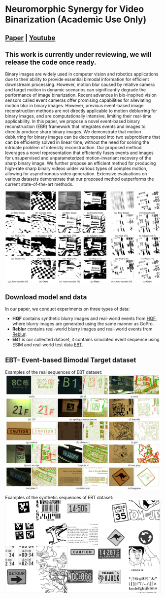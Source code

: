 # Neuromorphic Synergy for Video Binarization (Academic Use Only)
## [Paper](https://google.com) | [Youtube](https://youtu.be/miR-nFxa35g)
## This work is currently under reviewing, we will release the code once ready.

Binary images are widely used in computer vision and robotics applications due to their ability to provide essential bimodal information for efficient downstream processing. However, motion blur caused by relative camera and target motion in dynamic scenarios can significantly degrade the performance of image binarization. Recent advances in bio-inspired vision sensors called event cameras offer promising capabilities for alleviating motion blur in binary images. However, previous event-based image reconstruction methods are not directly applicable to motion deblurring for binary images, and are computationally intensive, limiting their real-time applicability. In this paper, we propose a novel event-based binary reconstruction (EBR) framework that integrates events and images to directly produce sharp binary images. We demonstrate that motion deblurring for binary images can be decomposed into two subproblems that can be efficiently solved in linear time, without the need for solving the intricate problem of intensity reconstruction. Our proposed method leverages a novel representation that efficiently fuses events and images for unsupervised and unparameterized motion-invariant recovery of the sharp binary image. We further propose an efficient method for producing high-rate sharp binary videos under various types of complex motion, allowing for asynchronous video generation. Extensive evaluations on various datasets demonstrate that our proposed method outperforms the current state-of-the-art methods.

![Demo](./figures/image.png)



## Download model and data
In our paper, we conduct experiments on three types of data:
- **HQF** contains synthetic blurry images and real-world events from [HQF](https://timostoff.github.io/20ecnn), where blurry images are generated using the same manner as GoPro.
- **Reblur** contains real-world blurry images and real-world events from [Reblur](https://github.com/AHupuJR/EFNet).
- **EBT** is our collected dataset, it contains simulated event sequence using ESIM and real-world test data [EBT](https://google.com).

## EBT- Event-based Bimodal Target dataset
Examples of the real sequences of EBT dataset:
![Example of real sequence of EBT dataset](./figures/example.png)

Examples of the synthetic sequences of EBT dataset:
![Example of real sequence of EBT dataset](./figures/sim_example.png)

